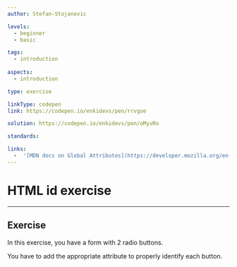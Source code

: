```yaml
---
author: Stefan-Stojanovic

levels:
  - beginner
  - basic

tags:
  - introduction
 
aspects:
  - introduction

type: exercise

linkType: codepen
link: https://codepen.io/enkidevs/pen/rrvgoe

solution: https://codepen.io/enkidevs/pen/oMyvRo

standards:

links:
  -  '[MDN docs on Global Attributes](https://developer.mozilla.org/en-US/docs/Web/HTML/Global_attributes){website}'
---
```

# HTML id exercise
---

## Exercise
In this exercise, you have a form with 2 radio buttons. 

You have to add the appropriate attribute to properly identify each button.
